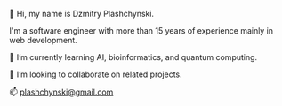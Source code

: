 👋 Hi, my name is Dzmitry Plashchynski.

I'm a software engineer with more than 15 years of experience mainly in web development.

🌱 I’m currently learning AI, bioinformatics, and quantum computing.

💞️ I’m looking to collaborate on related projects.

📫 plashchynski@gmail.com
